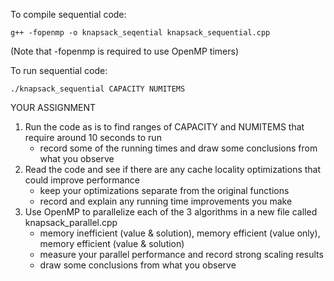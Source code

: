 To compile sequential code:

`g++ -fopenmp -o knapsack_seqential knapsack_sequential.cpp`

(Note that -fopenmp is required to use OpenMP timers)

To run sequential code:

`./knapsack_sequential CAPACITY NUMITEMS`

YOUR ASSIGNMENT

1. Run the code as is to find ranges of CAPACITY and NUMITEMS that require around 10 seconds to run
    * record some of the running times and draw some conclusions from what you observe
2. Read the code and see if there are any cache locality optimizations that could improve performance
    * keep your optimizations separate from the original functions
    * record and explain any running time improvements you make
3. Use OpenMP to parallelize each of the 3 algorithms in a new file called knapsack_parallel.cpp
    * memory inefficient (value & solution), memory efficient (value only), memory efficient (value & solution)
    * measure your parallel performance and record strong scaling results
    * draw some conclusions from what you observe
